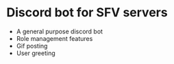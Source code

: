 # Discord bot for SFV servers
- A general purpose discord bot
- Role management features
- Gif posting
- User greeting
